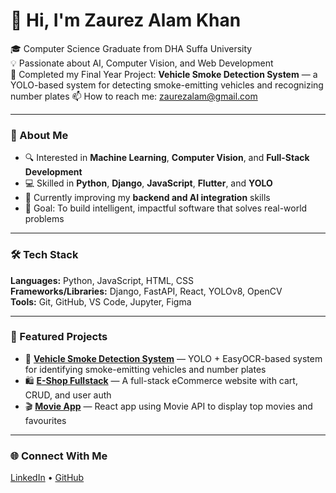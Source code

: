 # 👋 Hi, I'm Zaurez Alam Khan

🎓 Computer Science Graduate from DHA Suffa University  
💡 Passionate about AI, Computer Vision, and Web Development  
🚀 Completed my Final Year Project: **Vehicle Smoke Detection System** — a YOLO-based system for detecting smoke-emitting vehicles and recognizing number plates
📫 How to reach me: [zaurezalam@gmail.com](mailto:zaurezalam@gmail.com)

---

### 🧠 About Me
- 🔍 Interested in **Machine Learning**, **Computer Vision**, and **Full-Stack Development**  
- 💻 Skilled in **Python**, **Django**, **JavaScript**, **Flutter**, and **YOLO**  
- 🌱 Currently improving my **backend and AI integration** skills  
- 🎯 Goal: To build intelligent, impactful software that solves real-world problems  

---

### 🛠️ Tech Stack
**Languages:** Python, JavaScript,  HTML, CSS  
**Frameworks/Libraries:** Django, FastAPI, React,  YOLOv8, OpenCV  
**Tools:** Git, GitHub, VS Code, Jupyter, Figma  

---

### 🧩 Featured Projects
- 🚗 **[Vehicle Smoke Detection System](https://github.com/ZaurezAlam/smoke_veHicle_dashboard)** — YOLO + EasyOCR-based system for identifying smoke-emitting vehicles and number plates  
- 🛍️ **[E-Shop Fullstack](https://github.com/ZaurezAlam/E-Shop-Fullstack)** — A full-stack eCommerce website with cart, CRUD, and user auth  
- 🎬 **[Movie App](https://github.com/ZaurezAlam/React_Movie_Project)** — React app using Movie API to display top movies and favourites  

---


### 🌐 Connect With Me
[LinkedIn](https://www.linkedin.com/in/zaurez-alam-khan-0ab9bb32a/) • [GitHub](https://github.com/ZaurezAlam)
